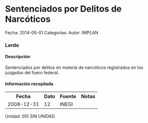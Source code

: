 Sentenciados por Delitos de Narcóticos
=====

Fecha: 2014-05-01
Categorías: 
Autor: IMPLAN

### Lerdo

#### Descripción

Sentenciados por delitos en materia de narcóticos registrados en los juzgados del fuero federal.

#### Información recopilada

<table class="table table-hover table-bordered">
  <tr><th>Fecha</th><th>Dato</th><th>Fuente</th><th>Notas</th></tr>
  <tr><td>2008-12-31</td><td>12</td><td>INEGI</td><td></td></tr>
</table>

Unidad: 00) SIN UNIDAD.
